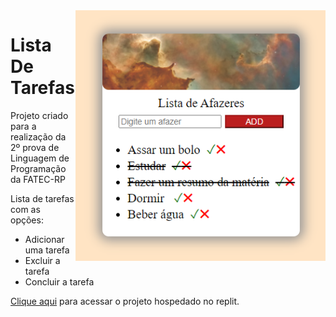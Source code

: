 <img src="https://github.com/pah-10/Lista_De_Tarefas/blob/main/lista.PNG" min-width="500px" max-width="500px" width="400px" align="right" alt="icon">

# Lista De Tarefas

Projeto criado para a realização da 2º prova de Linguagem de Programação da FATEC-RP

Lista de tarefas com as opções:

* Adicionar uma tarefa
* Excluir a tarefa
* Concluir a tarefa

[Clique aqui](https://listadeafazeres.pah10.repl.co/) para acessar o projeto hospedado no replit.
